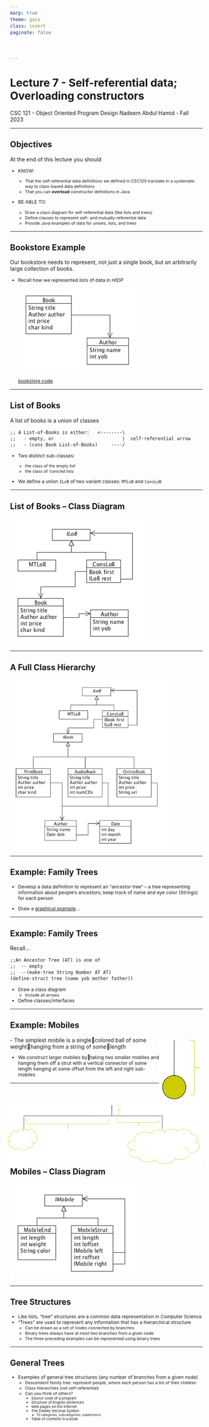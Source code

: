 ```yaml
---
marp: true
theme: gaia
class: invert
paginate: false



---
```

# Lecture 7 - Self-referential data; Overloading constructors
CSC 121 - Object Oriented Program Design
Nadeem Abdul Hamid - Fall 2023

<!-- paginate: skip -->
<!-- _class: lead -->



---
## Objectives
<style scoped>ul  { font-size: 90%; }</style>

At the end of this lecture you should
- KNOW:
    - That the self-referential data definitions we defined in CSC120 translate in a systematic way to class-based data definitions
    - That you can **overload** constructor definitions in Java

- BE ABLE TO:
    - Draw a class diagram for self-referential data (like lists and trees)
    - Define classes to represent self- and mutually-referential data
    - Provide Java examples of data for unions, lists, and trees


<!-- paginate: true -->
<!-- footer: Lecture 7 - Self-referential data; Overloading constructors -->



---
## Bookstore Example
Our bookstore needs to represent, not just a single book, but an arbitrarily large collection of books.

- Recall how we represented lists of data in *HtDP*

    ![](../class03-contain-diagrams/book-author.png)

    [bookstore code](../class03-contain-diagrams/code/Bookstore.java)


---
## List of Books

A list of books is a union of classes

```
;; A List-of-Books is either:   <--------\
;;   - empty, or                         |  self-referential arrow 
;;   - (cons Book List-of-Books)     ----/
```

- Two distinct sub-classes: 
    - the class of the empty list
    - the class of ‘cons’ed lists

- We define a union `ILoB` of two variant classes: `MTLoB` and `ConsLoB`



---
## List of Books – Class Diagram

![](./ilob-diagram.png)



---
## A Full Class Hierarchy

![](./ilob-full-diagram.png)



---
## Example: Family Trees

- Develop a data definition to represent an “ancestor tree” – a tree representing information about people’s ancestors; keep track of name and eye color (Strings) for each person

- Draw a [graphical example](https://progenygenealogy.com/products/family-tree-charts/sample-charts/ancestors/)…


---
## Example: Family Trees

Recall…

```
;;An Ancestor Tree (AT) is one of
;;  -- empty
;;  --(make-tree String Number AT AT)
(define-struct tree (name yob mother father))
```

- Draw a class diagram
    - Include all arrows
- Define classes/interfaces


---
## Example: Mobiles

<img style="background: white; float: right; padding: .5em;" width="100px" src="mobile-simple.png">
- The simplest mobile is a singlecolored ball of some weighthanging from a string of somelength

<img style="background: white; float: right; padding: .5em; clear: both;" width="700px" src="mobile-branch.png">

- We construct larger mobiles bytaking two smaller mobiles and hanging them off a strut with a vertical connector of some length hanging at some offset from the left and right sub-mobiles


---
## Mobiles – Class Diagram

![](./mobile-diagram.png)



---
## Tree Structures

- Like lists, “tree” structures are a common data representation in Computer Science
- “Trees” are used to represent any information that has a hierarchical structure
    - Can be drawn as a set of nodes connected by branches
    - Binary trees always have at most two branches from a given node
    - The three preceding examples can be represented using binary trees



---
## General Trees
<style scoped>ul  { font-size: 88%; }</style>

- Examples of general tree structures (any number of branches from a given node)
    - Descendent family tree: represent people, where each person has a list of their children
    - Class hierarchies (not self-referential)
    - Can you think of others?
        - Source code of a program
        - Structure of English sentences
        - Web pages on the Internet
        - The Dewey Decimal System 
            - 10 categories, subcategories, subdivisions
        - Table of contents in a book

